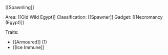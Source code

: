 [[Spawnling]]

Area: [[Old Wild Egypt]]
Classification: [[Spawner]]
Gadget: [[Necromancy (Egypt)]]

Traits:
- [[Armoured]] (1)
- [[Ice Immune]]